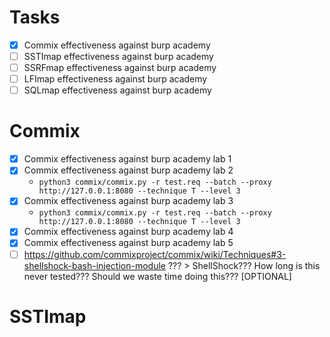 # Tasks

- [x] Commix effectiveness against burp academy
- [ ] SSTImap effectiveness against burp academy
- [ ] SSRFmap effectiveness against burp academy
- [ ] LFImap effectiveness against burp academy
- [ ] SQLmap effectiveness against burp academy

# Commix
- [x] Commix effectiveness against burp academy lab 1
- [x] Commix effectiveness against burp academy lab 2
  - `python3 commix/commix.py -r test.req --batch --proxy http://127.0.0.1:8080 --technique T --level 3`
- [x] Commix effectiveness against burp academy lab 3
  - `python3 commix/commix.py -r test.req --batch --proxy http://127.0.0.1:8080 --technique T --level 3`
- [x] Commix effectiveness against burp academy lab 4
- [x] Commix effectiveness against burp academy lab 5
- [ ] https://github.com/commixproject/commix/wiki/Techniques#3-shellshock-bash-injection-module ??? > ShellShock??? How long is this never tested??? Should we waste time doing this??? [OPTIONAL]

# SSTImap
